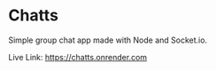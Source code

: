 # Chatts

Simple group chat app made with Node and Socket.io.

Live Link: https://chatts.onrender.com

